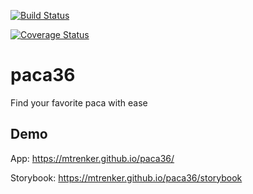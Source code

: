 [![Build Status](https://travis-ci.com/mtrenker/paca36.svg?branch=master)](https://travis-ci.com/mtrenker/paca36)

[![Coverage Status](https://coveralls.io/repos/github/mtrenker/paca36/badge.svg?branch=master)](https://coveralls.io/github/mtrenker/paca36?branch=master)

# paca36
Find your favorite paca with ease

## Demo
App: https://mtrenker.github.io/paca36/

Storybook: https://mtrenker.github.io/paca36/storybook
